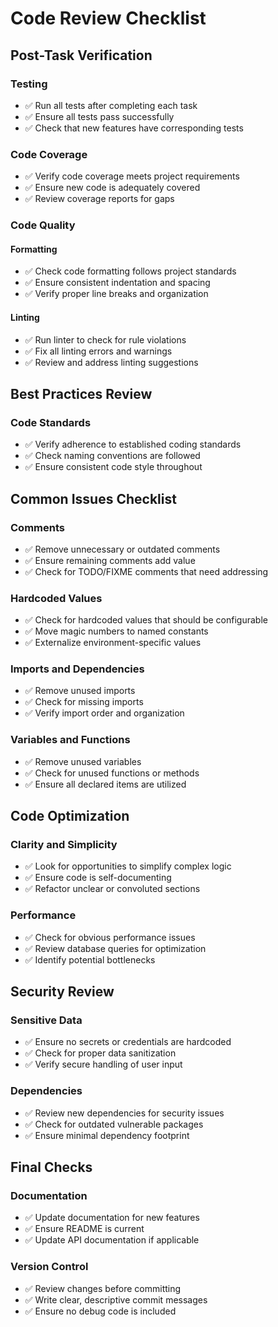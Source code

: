 # Code Review Checklist

## Post-Task Verification

### Testing

- ✅ Run all tests after completing each task
- ✅ Ensure all tests pass successfully
- ✅ Check that new features have corresponding tests

### Code Coverage

- ✅ Verify code coverage meets project requirements
- ✅ Ensure new code is adequately covered
- ✅ Review coverage reports for gaps

### Code Quality

#### Formatting

- ✅ Check code formatting follows project standards
- ✅ Ensure consistent indentation and spacing
- ✅ Verify proper line breaks and organization

#### Linting

- ✅ Run linter to check for rule violations
- ✅ Fix all linting errors and warnings
- ✅ Review and address linting suggestions

## Best Practices Review

### Code Standards

- ✅ Verify adherence to established coding standards
- ✅ Check naming conventions are followed
- ✅ Ensure consistent code style throughout

## Common Issues Checklist

### Comments

- ✅ Remove unnecessary or outdated comments
- ✅ Ensure remaining comments add value
- ✅ Check for TODO/FIXME comments that need addressing

### Hardcoded Values

- ✅ Check for hardcoded values that should be configurable
- ✅ Move magic numbers to named constants
- ✅ Externalize environment-specific values

### Imports and Dependencies

- ✅ Remove unused imports
- ✅ Check for missing imports
- ✅ Verify import order and organization

### Variables and Functions

- ✅ Remove unused variables
- ✅ Check for unused functions or methods
- ✅ Ensure all declared items are utilized

## Code Optimization

### Clarity and Simplicity

- ✅ Look for opportunities to simplify complex logic
- ✅ Ensure code is self-documenting
- ✅ Refactor unclear or convoluted sections

### Performance

- ✅ Check for obvious performance issues
- ✅ Review database queries for optimization
- ✅ Identify potential bottlenecks

## Security Review

### Sensitive Data

- ✅ Ensure no secrets or credentials are hardcoded
- ✅ Check for proper data sanitization
- ✅ Verify secure handling of user input

### Dependencies

- ✅ Review new dependencies for security issues
- ✅ Check for outdated vulnerable packages
- ✅ Ensure minimal dependency footprint

## Final Checks

### Documentation

- ✅ Update documentation for new features
- ✅ Ensure README is current
- ✅ Update API documentation if applicable

### Version Control

- ✅ Review changes before committing
- ✅ Write clear, descriptive commit messages
- ✅ Ensure no debug code is included
